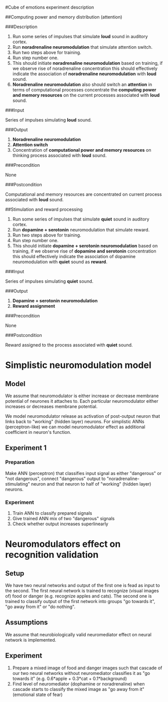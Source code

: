 #Cube of emotions experiment description

##Computing power and memory distribution (attention)

###Description

1. Run some series of impulses that simulate **loud** sound in auditory cortex.
1. Run **noradrenaline neuromodulation** that simulate attention switch.
1. Run two steps above for training.
1. Run step number one.
1. This should initiate **noradrenaline neuromodulation** based on training, if we observe rise of noradrenaline concentration this should effectively indicate the association of **noradrenaline neuromodulation** with **loud** sound.
1. **Noradrenaline neuromodulation** also should switch an **attention** in terms of computational processes concentrate the **computing power and memory resources** on the current processes associated with **loud** sound.

###Input

Series of impulses simulating **loud** sound.

###Output

1. **Noradrenaline neuromodulation**
1. **Attention switch**
1. Concentration of **computational power and memory resources** on thinking process associated with **loud** sound.

###Precondition

None

###Postcondition

Computational and memory resources are concentrated on current process associated with **loud** sound.


##Stimulation and reward processing 

1. Run some series of impulses that simulate **quiet** sound in auditory cortex.
1. Run **dopamine + serotonin** neuromodulation that simulate reward.
1. Run two steps above for training.
1. Run step number one.
1. This should initiate **dopamine + serotonin neuromodulation** based on training, if we observe rise of **dopamine and serotonin** concentration this should effectively indicate the association of dopamine neuromodulation with **quiet** sound as **reward**.

###Input

Series of impulses simulating **quiet** sound.

###Output

1. **Dopamine + serotonin neuromodulation**
1. **Reward assignment**

###Precondition

None

###Postcondition

Reward assigned to the process associated with **quiet** sound.



Simplistic neuromodulation model
================================

Model
-----

We assume that neuromodulator is either increase or decrease membrane potential
of neurones it attaches to. Each particular neuromodulator either increases
or decreases membrane potential.

We model neuromodulator release as activation of post-output neuron that links
back to "working" (hidden layer) neurons. For simplistic ANNs (perceptron-like)
we can model neuromodulator effect as additional coefficient in neuron's function.


Experiment 1
------------

### Preparation

Make ANN (perceptron) that classifies input signal as either "dangerous" or
"not dangerous", connect "dangerous" output to "noradrenaline-stimulating" neuron
and that neuron to half of "working" (hidden layer) neurons.

### Experiment

1. Train ANN to classify prepared signals
2. Give trained ANN mix of two "dangerous" signals
3. Check whether output increases superlinearly



Neuromodulators effect on recognition validation
================================================

Setup
-----

We have two neural networks and output of the first one is fead as input to the second.
The first neural network is trained to recognize (visual images of) food or danger
(e.g. recognize apples and cats). The second one is trained to classify output of the
first network into groups "go towards it", "go away from it" or "do nothing".

Assumptions
-----------

We assume that neurobiologically valid neuromediator effect on neural network is implemented.

Experiment
----------

1. Prepare a mixed image of food and danger images such that cascade of our two neural  networks
without neuromediator classifies it as "go towards it" (e.g. 0.6\*apple + 0.3\*cat + 0.1\*background)
2. Find level of neuromediator (dophamine or noradrenaline) when cascade starts to classify
the mixed image as "go away from it" (emotional state of fear)

